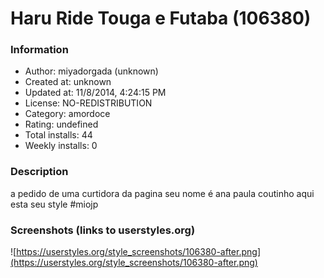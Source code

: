 # Haru Ride Touga e Futaba (106380)

### Information
- Author: miyadorgada (unknown)
- Created at: unknown
- Updated at: 11/8/2014, 4:24:15 PM
- License: NO-REDISTRIBUTION
- Category: amordoce
- Rating: undefined
- Total installs: 44
- Weekly installs: 0


### Description
a pedido de uma curtidora da pagina seu nome é ana paula coutinho aqui esta seu style
#miojp


### Screenshots (links to userstyles.org)
![https://userstyles.org/style_screenshots/106380-after.png](https://userstyles.org/style_screenshots/106380-after.png)


